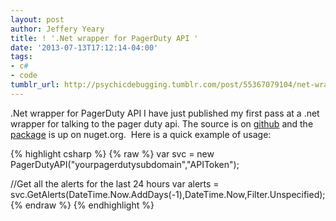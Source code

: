 ```yaml
---
layout: post
author: Jeffery Yeary
title: ! '.Net wrapper for PagerDuty API '
date: '2013-07-13T17:12:14-04:00'
tags:
- c#
- code
tumblr_url: http://psychicdebugging.tumblr.com/post/55367079104/net-wrapper-for-pagerduty-api
---
```

.Net wrapper for PagerDuty API I have just published my first pass at a .net wrapper for talking to the pager duty api.
The source is on [github](https://github.com/usbsnowcrash/PagerDuty.Net) and the
[package](https://www.nuget.org/packages/PagerDutyNet/) is up on nuget.org.  Here is a quick example of usage:

{% highlight csharp %}
{% raw %} 
var svc = new PagerDutyAPI("yourpagerdutysubdomain","APIToken");

//Get all the alerts for the last 24 hours
var alerts = svc.GetAlerts(DateTime.Now.AddDays(-1),DateTime.Now,Filter.Unspecified);
{% endraw %}
{% endhighlight %}

